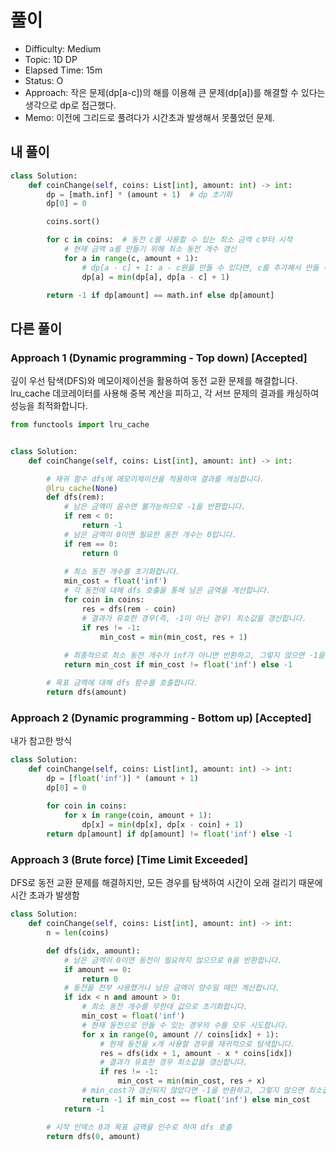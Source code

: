 # 풀이
- Difficulty:  Medium
- Topic:  1D DP
- Elapsed Time:  15m
- Status:  O 
- Approach:  작은 문제(dp[a-c])의 해를 이용해 큰 문제(dp[a])를 해결할 수 있다는 생각으로 dp로 접근했다.
- Memo:  이전에 그리드로 풀려다가 시간초과 발생해서 못풀었던 문제.

## 내 풀이
```py
class Solution:
    def coinChange(self, coins: List[int], amount: int) -> int:
        dp = [math.inf] * (amount + 1)  # dp 초기화
        dp[0] = 0

        coins.sort()

        for c in coins:  # 동전 c를 사용할 수 있는 최소 금액 c부터 시작
            # 현재 금액 a를 만들기 위해 최소 동전 개수 갱신
            for a in range(c, amount + 1):
                # dp[a - c] + 1: a - c원을 만들 수 있다면, c를 추가해서 만들 수 있음
                dp[a] = min(dp[a], dp[a - c] + 1)

        return -1 if dp[amount] == math.inf else dp[amount]
```

## 다른 풀이
### Approach 1 (Dynamic programming - Top down) [Accepted]
깊이 우선 탐색(DFS)와 메모이제이션을 활용하여 동전 교환 문제를 해결합니다. lru_cache 데코레이터를 사용해 중복 계산을 피하고, 각 서브 문제의 결과를 캐싱하여 성능을 최적화합니다.
```py
from functools import lru_cache


class Solution:
    def coinChange(self, coins: List[int], amount: int) -> int:

        # 재귀 함수 dfs에 메모이제이션을 적용하여 결과를 캐싱합니다.
        @lru_cache(None)
        def dfs(rem):
            # 남은 금액이 음수면 불가능하므로 -1을 반환합니다.
            if rem < 0:
                return -1
            # 남은 금액이 0이면 필요한 동전 개수는 0입니다.
            if rem == 0:
                return 0
            
            # 최소 동전 개수를 초기화합니다.
            min_cost = float('inf')
            # 각 동전에 대해 dfs 호출을 통해 남은 금액을 계산합니다.
            for coin in coins:
                res = dfs(rem - coin)
                # 결과가 유효한 경우(즉, -1이 아닌 경우) 최소값을 갱신합니다.
                if res != -1:
                    min_cost = min(min_cost, res + 1)
            
            # 최종적으로 최소 동전 개수가 inf가 아니면 반환하고, 그렇지 않으면 -1을 반환합니다.
            return min_cost if min_cost != float('inf') else -1

        # 목표 금액에 대해 dfs 함수를 호출합니다.
        return dfs(amount)
```

### Approach 2 (Dynamic programming - Bottom up) [Accepted]
내가 참고한 방식
```py
class Solution:
    def coinChange(self, coins: List[int], amount: int) -> int:
        dp = [float('inf')] * (amount + 1)
        dp[0] = 0
        
        for coin in coins:
            for x in range(coin, amount + 1):
                dp[x] = min(dp[x], dp[x - coin] + 1)
        return dp[amount] if dp[amount] != float('inf') else -1 
```

### Approach 3 (Brute force) [Time Limit Exceeded]
DFS로 동전 교환 문제를 해결하지만, 모든 경우를 탐색하여 시간이 오래 걸리기 때문에 시간 초과가 발생함
```py
class Solution:
    def coinChange(self, coins: List[int], amount: int) -> int:
        n = len(coins)

        def dfs(idx, amount):
            # 남은 금액이 0이면 동전이 필요하지 않으므로 0을 반환합니다.
            if amount == 0:
                return 0
            # 동전을 전부 사용했거나 남은 금액이 양수일 때만 계산합니다.
            if idx < n and amount > 0:
                # 최소 동전 개수를 무한대 값으로 초기화합니다.
                min_cost = float('inf')
                # 현재 동전으로 만들 수 있는 경우의 수를 모두 시도합니다.
                for x in range(0, amount // coins[idx] + 1):
                    # 현재 동전을 x개 사용할 경우를 재귀적으로 탐색합니다.
                    res = dfs(idx + 1, amount - x * coins[idx])
                    # 결과가 유효한 경우 최소값을 갱신합니다.
                    if res != -1:
                        min_cost = min(min_cost, res + x)
                # min_cost가 갱신되지 않았다면 -1을 반환하고, 그렇지 않으면 최소값을 반환합니다.
                return -1 if min_cost == float('inf') else min_cost
            return -1

        # 시작 인덱스 0과 목표 금액을 인수로 하여 dfs 호출
        return dfs(0, amount)
```